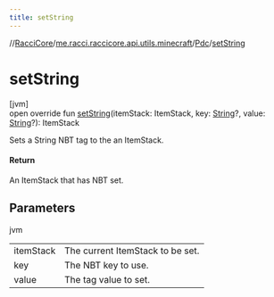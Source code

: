 ```yaml
---
title: setString
---
```

//[RacciCore](../../../index.html)/[me.racci.raccicore.api.utils.minecraft](../index.html)/[Pdc](index.html)/[setString](set-string.html)



# setString



[jvm]\
open override fun [setString](set-string.html)(itemStack: ItemStack, key: [String](https://kotlinlang.org/api/latest/jvm/stdlib/kotlin/-string/index.html)?, value: [String](https://kotlinlang.org/api/latest/jvm/stdlib/kotlin/-string/index.html)?): ItemStack



Sets a String NBT tag to the an ItemStack.



#### Return



An ItemStack that has NBT set.



## Parameters


jvm

| | |
|---|---|
| itemStack | The current ItemStack to be set. |
| key | The NBT key to use. |
| value | The tag value to set. |




